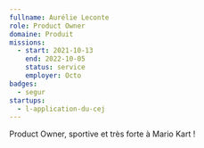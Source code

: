 ```yaml
---
fullname: Aurélie Leconte
role: Product Owner
domaine: Produit
missions:
  - start: 2021-10-13
    end: 2022-10-05
    status: service
    employer: Octo
badges:
  - segur
startups:
  - l-application-du-cej
---
```


Product Owner, sportive et très forte à Mario Kart !
